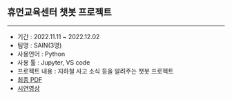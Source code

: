 ## 휴먼교육센터 챗봇 프로젝트

---

- 기간 : 2022.11.11 ~ 2022.12.02
- 팀명 : SAIN(3명)
- 사용언어 : Python
- 사용 툴 : Jupyter, VS code
- 프로젝트 내용 : 지하철 사고 소식 등을 알려주는 챗봇 프로젝트
- [최종 PDF](https://github.com/rkgh17/human-subway/blob/main/project/%EC%A7%80%ED%95%98%EC%B2%A0%20%EC%95%8C%EB%A6%AC%EB%AF%B8%20%EC%B1%97%EB%B4%87.pdf)
- [시연영상](https://www.youtube.com/watch?v=TVT5QuFyewY)
